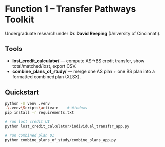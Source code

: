 
# Function 1 – Transfer Pathways Toolkit

Undergraduate research under **Dr. David Reeping** (University of Cincinnati).

## Tools
- **lost_credit_calculator/** — compute AS→BS credit transfer, show total/matched/lost, export CSV.
- **combine_plans_of_study/** — merge one AS plan + one BS plan into a formatted combined plan (XLSX).

## Quickstart
```bash
python -m venv .venv
.\.venv\Scripts\activate    # Windows
pip install -r requirements.txt

# run lost credit UI
python lost_credit_calculator/individual_transfer_app.py

# run combined plan UI
python combine_plans_of_study/combine_plans_app.py
